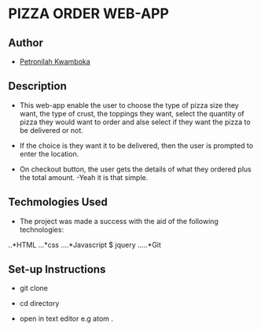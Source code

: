 # PIZZA ORDER WEB-APP

## Author

- [Petronilah Kwamboka](https://github.com/PetronilahKwamboka)

## Description

- This web-app enable the user to choose the type of pizza size they want, the type of crust, the toppings they want, select the quantity of pizza they would want to order and alse select if they want the pizza to be delivered or not.

- If the choice is they want it to be delivered, then the user is prompted to enter the location.
- On checkout button, the user gets the details of what they ordered plus the total amount.
 -Yeah it is that simple.

## Techmologies Used

- The project was made a success with the aid of the following technologies:

 ..*HTML
 ...*css
 ....*Javascript $ jquery
 .....*Git

## Set-up Instructions

- git clone

- cd directory

- open in text editor e.g atom .
